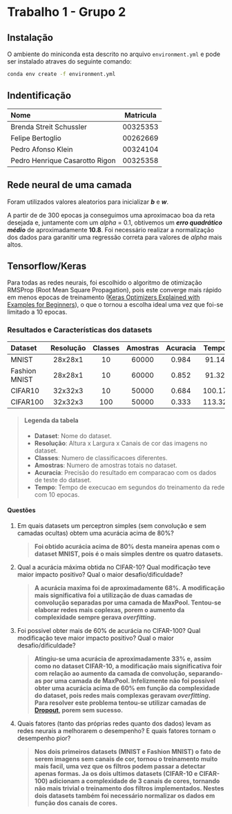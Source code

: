 # Trabalho 1 - Grupo 2

## Instalação

O ambiente do miniconda esta descrito no arquivo ```environment.yml``` e pode ser instalado atraves do seguinte comando:

```bash
conda env create -f environment.yml 
```
## Indentificação

| Nome                           | Matricula   |
| :----------------------------- | :---------: |
| Brenda Streit Schussler        | 00325353    |
| Felipe Bertoglio               | 00262669    |
| Pedro Afonso Klein             | 00324104    |
| Pedro Henrique Casarotto Rigon | 00325358    |

## Rede neural de uma camada

Foram utilizados valores aleatorios para inicializar ***b*** e ***w***. 

A partir de de 300 epocas ja conseguimos uma aproximacao boa da reta desejada e, juntamente com um *alpha* = 0.1, obtivemos um ***erro quadrático médio*** de aproximadamente **10.8**. Foi necessário realizar a normalização dos dados para garanitir uma regressão correta para valores de *alpha* mais altos. 

## Tensorflow/Keras

Para todas as redes neurais, foi escolhido o algoritmo de otimização RMSProp (Root Mean Square Propagation), pois este converge mais rápido em menos epocas de treinamento ([Keras Optimizers Explained with Examples for Beginners](https://machinelearningknowledge.ai/keras-optimizers-explained-with-examples-for-beginners/)), o que o tornou a escolha ideal uma vez que foi-se limitado a 10 epocas.

### Resultados e Características dos datasets

| Dataset       | Resolução   | Classes | Amostras | Acuracia | Tempo   |
| :-------------| :---------: | :-----: | :------: | :------: | :-----: |
| MNIST         |   28x28x1   |    10   |   60000  |  0.984   |  91.14  |
| Fashion MNIST |   28x28x1   |    10   |   60000  |  0.852   |  91.32  |
| CIFAR10       |   32x32x3   |    10   |   50000  |  0.684   | 100.17  |
| CIFAR100      |   32x32x3   |    100  |   50000  |  0.333   | 113.32  |

> #### Legenda da tabela
>
> - **Dataset**: Nome do dataset.
> - **Resolução**: Altura x Largura x Canais de cor das imagens no dataset.
> - **Classes**: Numero de classificacoes diferentes.
> - **Amostras**: Numero de amostras totais no dataset.
> - **Acuracia**: Precisão do resultado em comparacao com os dados de teste do dataset.
> - **Tempo**: Tempo de execucao em segundos do treinamento da rede com 10 epocas.

#### Questões

1) Em quais datasets um perceptron simples (sem convolução e sem camadas ocultas) obtem uma
acurácia acima de 80%?

    > **Foi obtido acurácia acima de 80% desta maneira apenas com o dataset MNIST, pois é o mais simples dentre os quatro datasets.**

2) Qual a acurácia máxima obtida no CIFAR-10? Qual modificação teve maior impacto positivo?
Qual o maior desafio/dificuldade?

    > **A acurácia maxima foi de aproximadamente 68%. A modificação mais significativa foi a utilização de duas camadas de convolução separadas por uma camada de MaxPool. Tentou-se elaborar redes mais coplexas, porem o aumento da complexidade sempre gerava *overfitting*.**

3) Foi possivel obter mais de 60% de acurácia no CIFAR-100? Qual modificação teve maior
impacto positivo? Qual o maior desafio/dificuldade?

    > **Atingiu-se uma acurácia de aproximadamente 33% e, assim como no dataset CIFAR-10, a modificação mais significativa foir com relação ao aumento da camada de convolução, separando-as por uma camada de MaxPool. Infelizmente não foi possivel obter uma acurácia acima de 60% em função da complexidade do dataset, pois redes mais complexas geravam *overfitting*. Para resolver este problema tentou-se utilizar camadas de [Dropout](https://www.tensorflow.org/tutorials/keras/overfit_and_underfit#add_dropout), porem sem sucesso.**

4) Quais fatores (tanto das próprias redes quanto dos dados) levam as redes neurais a melhorarem o desempenho? E quais fatores tornam o desempenho pior?

    > **Nos dois primeiros datasets (MNIST e Fashion MNIST) o fato de serem imagens sem canais de cor, tornou o treinamento muito mais facil, uma vez que os filtros podem passar a detectar apenas formas. Ja os dois ultimos datasets (CIFAR-10 e CIFAR-100) adicionam a complexidade de 3 canais de cores, tornando não mais trivial o treinamento dos filtros implementados. Nestes dois datasets também foi necessário normalizar os dados em função dos canais de cores.**
